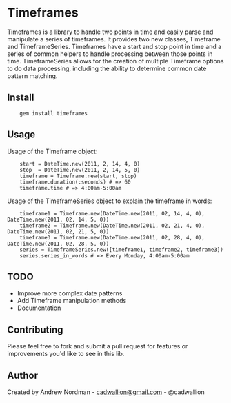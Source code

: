 Timeframes
====

Timeframes is a library to handle two points in time and easily parse and manipulate a series of timeframes.  It provides two new classes, Timeframe and TimeframeSeries.  Timeframes have a start and stop point in time and a series of common helpers to handle processing between those points in time.  TimeframeSeries allows for the creation of multiple Timeframe options to do data processing, including the ability to determine common date pattern matching.  

Install
----

		gem install timeframes
		
Usage
----
Usage of the Timeframe object:

		start = DateTime.new(2011, 2, 14, 4, 0)
		stop  = DateTime.new(2011, 2, 14, 5, 0)
		timeframe = Timeframe.new(start, stop)
		timeframe.duration(:seconds) # => 60
		timeframe.time # => 4:00am-5:00am
		
Usage of the TimeframeSeries object to explain the timeframe in words:

		timeframe1 = Timeframe.new(DateTime.new(2011, 02, 14, 4, 0), DateTime.new(2011, 02, 14, 5, 0))
		timeframe2 = Timeframe.new(DateTime.new(2011, 02, 21, 4, 0), DateTime.new(2011, 02, 21, 5, 0))		
		timeframe3 = Timeframe.new(DateTime.new(2011, 02, 28, 4, 0), DateTime.new(2011, 02, 28, 5, 0))
		series = TimeframeSeries.new([timeframe1, timeframe2, timeframe3])
		series.series_in_words # => Every Monday, 4:00am-5:00am
		
TODO
----

* Improve more complex date patterns
* Add Timeframe manipulation methods
* Documentation

Contributing
----

Please feel free to fork and submit a pull request for features or improvements you'd like to see in this lib.


Author
----

Created by Andrew Nordman - cadwallion@gmail.com - @cadwallion